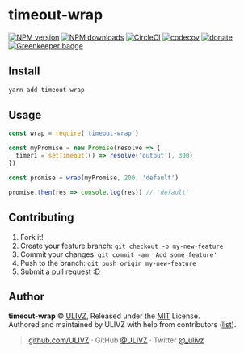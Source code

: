 
# timeout-wrap

[![NPM version](https://img.shields.io/npm/v/timeout-wrap.svg?style=flat)](https://npmjs.com/package/timeout-wrap) [![NPM downloads](https://img.shields.io/npm/dm/timeout-wrap.svg?style=flat)](https://npmjs.com/package/timeout-wrap) [![CircleCI](https://circleci.com/gh/ULIVZ/timeout-wrap/tree/master.svg?style=shield)](https://circleci.com/gh/ULIVZ/timeout-wrap/tree/master)  [![codecov](https://codecov.io/gh/ULIVZ/timeout-wrap/branch/master/graph/badge.svg)](https://codecov.io/gh/ULIVZ/timeout-wrap)
 [![donate](https://img.shields.io/badge/$-donate-ff69b4.svg?maxAge=2592000&style=flat)](https://github.com/ULIVZ/donate) [![Greenkeeper badge](https://badges.greenkeeper.io/ulivz/timeout-wrap.svg)](https://greenkeeper.io/)

## Install

```bash
yarn add timeout-wrap
```

## Usage

```js
const wrap = require('timeout-wrap')

const myPromise = new Promise(resolve => {
  timer1 = setTimeout(() => resolve('output'), 300)
})

const promise = wrap(myPromise, 200, 'default')

promise.then(res => console.log(res)) // 'default'
```

## Contributing

1. Fork it!
2. Create your feature branch: `git checkout -b my-new-feature`
3. Commit your changes: `git commit -am 'Add some feature'`
4. Push to the branch: `git push origin my-new-feature`
5. Submit a pull request :D


## Author

**timeout-wrap** © [ULIVZ](https://github.com/ULIVZ), Released under the [MIT](./LICENSE) License.<br>
Authored and maintained by ULIVZ with help from contributors ([list](https://github.com/ULIVZ/timeout-wrap/contributors)).

> [github.com/ULIVZ](https://github.com/ULIVZ) · GitHub [@ULIVZ](https://github.com/ULIVZ) · Twitter [@_ulivz](https://twitter.com/_ulivz)
